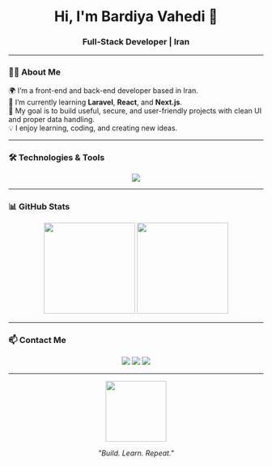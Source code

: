<h1 align="center">Hi, I'm Bardiya Vahedi 👋</h1>

<h3 align="center">Full-Stack Developer | Iran</h3>

---

### 👨‍💻 About Me
🌍 I’m a front-end and back-end developer based in Iran.  
🌱 I’m currently learning **Laravel**, **React**, and **Next.js**.  
🎯 My goal is to build useful, secure, and user-friendly projects with clean UI and proper data handling.  
💡 I enjoy learning, coding, and creating new ideas.

---

### 🛠️ Technologies & Tools
<p align="center">
  <img src="https://skillicons.dev/icons?i=html,css,js,ts,react,nextjs,tailwind,bootstrap,jquery,php,laravel" />
</p>

---

### 📊 GitHub Stats
<p align="center">
  <img height="180em" src="https://github-readme-stats.vercel.app/api?username=bardiya185&show_icons=true&theme=tokyonight&hide_border=true" />
  <img height="180em" src="https://github-readme-stats.vercel.app/api/top-langs/?username=bardiya185&layout=compact&theme=tokyonight&hide_border=true" />
</p>

---

### 📫 Contact Me
<p align="center">
  <a href="mailto:your-email@gmail.com"><img src="https://img.shields.io/badge/Email-D14836?style=for-the-badge&logo=gmail&logoColor=white"></a>
  <a href="https://t.me/your_telegram"><img src="https://img.shields.io/badge/Telegram-2CA5E0?style=for-the-badge&logo=telegram&logoColor=white"></a>
  <a href="https://github.com/bardiya185"><img src="https://img.shields.io/badge/GitHub-100000?style=for-the-badge&logo=github&logoColor=white"></a>
</p>

---

<p align="center">
  <img src="https://media.giphy.com/media/WUlplcMpOCEmTGBtBW/giphy.gif" width="120" />
</p>

<p align="center"><em>"Build. Learn. Repeat."</em></p>
